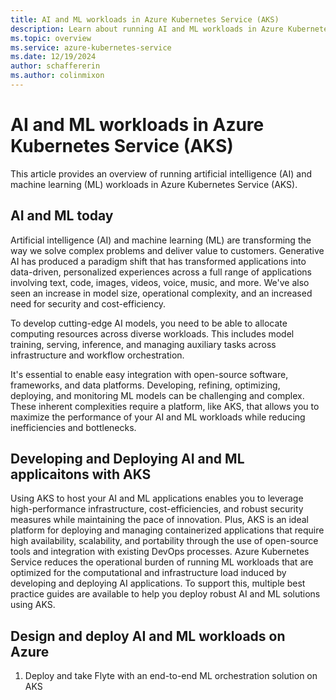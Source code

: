 ```yaml
---
title: AI and ML workloads in Azure Kubernetes Service (AKS)
description: Learn about running AI and ML workloads in Azure Kubernetes Service (AKS).
ms.topic: overview
ms.service: azure-kubernetes-service
ms.date: 12/19/2024
author: schaffererin
ms.author: colinmixon
---
```


# AI and ML workloads in Azure Kubernetes Service (AKS)

This article provides an overview of running artificial intelligence (AI) and machine learning (ML) workloads in Azure Kubernetes Service (AKS).

## AI and ML today

Artificial intelligence (AI) and machine learning (ML) are transforming the way we solve complex problems and deliver value to customers. Generative AI has produced a paradigm shift that has transformed applications into data-driven, personalized experiences across a full range of applications involving text, code, images, videos, voice, music, and more. We've also seen an increase in model size, operational complexity, and an increased need for security and cost-efficiency.  

To develop cutting-edge AI models, you need to be able to allocate computing resources across diverse workloads. This includes model training, serving, inference, and managing auxiliary tasks across infrastructure and workflow orchestration. 

It's essential to enable easy integration with open-source software, frameworks, and data platforms. Developing, refining, optimizing, deploying, and monitoring ML models can be challenging and complex. These inherent complexities require a platform, like AKS, that allows you to maximize the performance of your AI and ML workloads while reducing inefficiencies and bottlenecks.

## Developing and Deploying AI and ML applicaitons with AKS
Using AKS to host your AI and ML applications enables you to leverage high-performance infrastructure, cost-efficiencies, and robust security measures while maintaining the pace of innovation. Plus, AKS is an ideal platform for deploying and managing containerized applications that require high availability, scalability, and portability through the use of open-source tools and integration with existing DevOps processes. Azure Kubernetes Service reduces the operational burden of running ML workloads that are optimized for the computational and infrastructure load induced by developing and deploying AI applications. To support this, multiple best practice guides are available to help you deploy robust AI and ML solutions using AKS. 

## Design and deploy AI and ML workloads on Azure
1. Deploy and take Flyte with an end-to-end ML orchestration solution on AKS 
